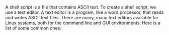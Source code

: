 A shell script is a file that contains ASCII text. To create a shell script, we use a text editor. A text editor is a program, like a word processor, that reads and writes ASCII text files. There are many, many text editors available for Linux systems, both for the command line and GUI environments. Here is a list of some common ones:
